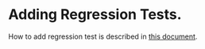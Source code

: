 <!-- SPDX-License-Identifier: CC-BY-4.0 -->
<!-- SPDX-FileCopyrightText: Copyright © VirtualFluids Project contributors, see AUTHORS.md in root folder -->
# Adding Regression Tests.

How to add regression test is described in [this document](https://git.rz.tu-bs.de/irmb/virtualfluids/-/wikis/Regression-Tests).